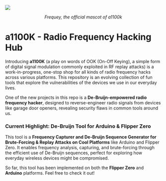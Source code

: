
![](https://github.com/user-attachments/assets/0a1f9c9a-fe34-4888-9cdb-90da8fe19666)
<p align="center"><i>Frequey, the official mascot of a1100k</i></p>

# a1100K - Radio Frequency Hacking Hub

Introducing **a1100K** (a play on words of OOK (On-Off Keying), a simple form of digital signal modulation commonly exploited in RF replay attacks) is a work-in-progress, one-stop shop for all kinds of radio frequency hacks across various platforms. This repository is an evolving collection of fun tools that explore the vulnerabilities of the devices we use in our everyday lives.

One of the new projects in this repo is a **De-Bruijn-empowered radio frequency hacker**, designed to reverse-engineer radio signals from devices like garage door openers, revealing security flaws in common tools around us.

### Current Highlight: De-Bruijn Tool for Arduino & Flipper Zero

This tool is a **Frequency Capturer and De-Bruijn Sequence Generator for Brute-Forcing & Replay Attacks on Cool Platforms** like Arduino and Flipper Zero. It enables frequency analysis, capturing, and brute-forcing through the efficient use of De-Bruijn sequences, perfect for exploring how everyday wireless devices might be compromised.

So far, this tool has been implemented on both the **Flipper Zero** and **Arduino** platforms. Feel free to check it out!
